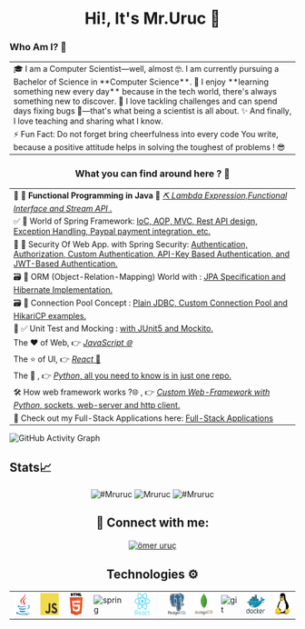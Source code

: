 <h1 align="center">  Hi!, It's Mr.Uruc 👋 </h1>

<h3>Who Am I? 🤔</h3>
<table>
<tr>
  <td valign="center">
    🎓 I am a Computer Scientist—well, almost 🤓. I am currently pursuing a Bachelor of Science in **Computer Science**.
    🌱 I enjoy **learning something new every day** because in the tech world, there's always something new to discover.
    🎯 I love tackling challenges and can spend days fixing bugs 🤪—that's what being a scientist is all about.
    ✨ And finally, I love teaching and sharing what I know.
  </td>
</tr>
<tr>
    <td>
          ⚡ Fun Fact: Do not forget bring cheerfulness into every code You write, because a positive attitude helps in solving the toughest of problems ! 😎
    </td>
</tr>
</table>

<h3 align="center"> What you can find around here ?  🔭</h3>
<table>
    <tbody>
        <tr>
           <td>
                 <strong> 🔭  🍃 Functional Programming in Java 🍃 </strong> 
                 <a href="https://github.com/Mruruc/Functional_Programing">
                <em> &#9935;  Lambda Expression,Functional Interface and Stream API .</em>
                 </a>
           </td>
        </tr>
        <tr>
           <td>
                 &#9989; 🌱 World of Spring Framework: 
            <a href="https://github.com/Mruruc/Spring-Boot-Applications">
                IoC, AOP, MVC, Rest API design, Exception Handling, Paypal payment integration, etc.
            </a>
           </td>
        </tr>
        <tr>
           <td>
                 🔐 🌱 Security Of Web App. with Spring Security: 
            <a href="https://github.com/Mruruc/understanding_spring_security">
               Authentication, Authorization, Custom Authentication, API-Key Based Authentication, and JWT-Based Authentication.
            </a>
           </td>
        </tr>
        <tr>
           <td>
                🗃️ 🔄 ORM (Object-Relation-Mapping) World with :  
            <a href="https://github.com/Mruruc/Java_ORM">
               JPA Specification and Hibernate Implementation.
            </a>
           </td>
        </tr>
        <tr>
           <td>
                🗃️ 🌊 Connection Pool Concept :  
            <a href="https://github.com/Mruruc/Plain-JDBC-JDBC-connection-pool">
               Plain JDBC, Custom Connection Pool and HikariCP examples.
            </a>
           </td>
        </tr>
        <tr>
           <td>
                🧪 ✅ Unit Test and Mocking :  
            <a href="https://github.com/Mruruc/Junit-Mockito">
               with JUnit5 and Mockito.
            </a>
           </td>
        </tr>        
        <tr>
           <td>
                 The ❤️ of Web,  &#128073; <a href="https://github.com/Mruruc/javaScript_v2"><em>JavaScript 🌐</em></a>
           </td>
        </tr>
         <tr>
           <td>
                The ⭐ of UI,  &#128073; <a href="https://github.com/Mruruc/React_v1"><em>React</em> 🎨</a>
           </td>
        </tr>
        <tr>
           <td>
                The  🐍 ,  &#128073; <a href="https://github.com/Mruruc/python_v2"><em>Python</em>, all you need to know is in just one repo.</a>
           </td>
        </tr>
        <tr>
           <td>
                🛠️ How web framework works ?🌐 ,  &#128073; <a href="https://github.com/Mruruc/python_web"><em>Custom Web-Framework with Python</em>, sockets, web-server and http client.</a>
           </td>
        </tr>
         <tr>
           <td>
                 🔭 Check out my Full-Stack Applications here: <a href="https://github.com/Mruruc/FullStackApplications">Full-Stack Applications</a>
           </td>
        </tr>
    </tbody>
</table>

![GitHub Activity Graph](https://activity-graph.herokuapp.com/graph?username=#Mruruc&theme=dracula&hide_border=true)


## Stats📈 
<p align="center"> 
    <img width="40%" src="https://github-readme-stats.vercel.app/api/top-langs?username=Mruruc&show_icons=true&theme=dracula&title_color=ff8000&text_color=ffffff&bg_color=6a6a6a&locale=en&layout=compact&hide_border=true" alt="#Mruruc" />  
    <img width="48%" src="https://github-readme-stats.vercel.app/api?username=Mruruc&show_icons=true&theme=dracula&title_color=ff8000&text_color=ffffff&bg_color=6a6a6a&locale=en&hide_border=true" alt="Mruruc" >
    <img width="48%" src="https://github-readme-streak-stats.herokuapp.com/?user=Mruruc&theme=highcontrast&hide_border=true" alt="#Mruruc" /> 
</p>

 <h2 align="center">🔗 Connect with me:</h2>
 <p align="center">
<a href="https://www.linkedin.com/in/%C3%B6mer-uru%C3%A7-9ab9a8223" target="blank">
<img align="center" src="https://raw.githubusercontent.com/rahuldkjain/github-profile-readme-generator/master/src/images/icons/Social/linked-in-alt.svg" alt="ömer uruç" height="30" width="40" />
</a>
</p>


<table>
    <thead>
        <h2 align="center">Technologies ⚙️ </h2>
    </thead>
    <tbody>
        <tr>
            <td>
                <img src="https://raw.githubusercontent.com/devicons/devicon/master/icons/java/java-original.svg" alt="java" width="40" height="40"/> 
            </td>
            <td>
                <img src="https://raw.githubusercontent.com/devicons/devicon/master/icons/javascript/javascript-original.svg" alt="javascript" width="40" height="40"/>
            </td>
            <td>
                <img src="https://raw.githubusercontent.com/devicons/devicon/master/icons/html5/html5-original-wordmark.svg" alt="html5" width="40" height="40"/> 
            </td>
            <td>
                <img src="https://www.vectorlogo.zone/logos/springio/springio-icon.svg" alt="spring" width="40" height="40"/> 
            </td>
            <td>
                <img src="https://raw.githubusercontent.com/devicons/devicon/master/icons/react/react-original-wordmark.svg" alt="react" width="40" height="40"/>
            </td>
             <td>
            </td>
           <td>
                <img src="https://raw.githubusercontent.com/devicons/devicon/master/icons/postgresql/postgresql-original-wordmark.svg" alt="postgresql" width="40" height="40"/> 
           </td>
           <td>
               <img src="https://raw.githubusercontent.com/devicons/devicon/master/icons/mongodb/mongodb-original-wordmark.svg" alt="mongodb" width="40" height="40"/> 
           </td>
           <td>
                <img src="https://www.vectorlogo.zone/logos/git-scm/git-scm-icon.svg" alt="git" width="40" height="40"/> 
           </td>
           <td>
                <img src="https://raw.githubusercontent.com/devicons/devicon/master/icons/docker/docker-original-wordmark.svg" alt="docker" width="40" height="40"/> 
           </td>
            <td> 
                <img src="https://raw.githubusercontent.com/devicons/devicon/master/icons/linux/linux-original.svg" alt="linux" width="40" height="40"/> 
            </td>
        </tr>
    </tbody>
</table>
